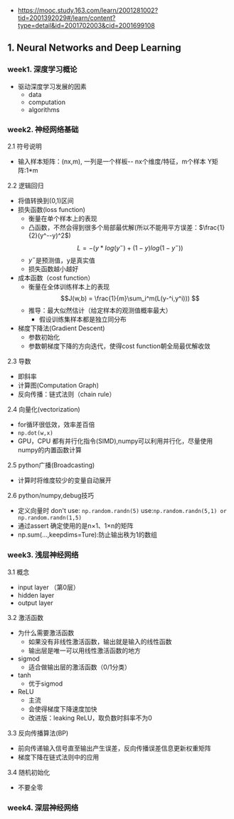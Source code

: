 -  https://mooc.study.163.com/learn/2001281002?tid=2001392029#/learn/content?type=detail&id=2001702003&cid=2001699108


## 1. Neural Networks and Deep Learning

### week1. 深度学习概论
- 驱动深度学习发展的因素
    - data
    - computation
    - algorithms

### week2. 神经网络基础
2.1 符号说明
- 输入样本矩阵：(nx,m), 一列是一个样板-- nx个维度/特征，m个样本
  Y矩阵:1*m

2.2 逻辑回归
- 将值转换到(0,1)区间
- 损失函数(loss function)
    - 衡量在单个样本上的表现
    - 凸函数，不然会得到很多个局部最优解(所以不能用平方误差：$\frac{1}{2}(y^--y)^2$)
    $$ L = - (y*log(y^-)+(1-y)log(1-y^-)) $$
    - $y^-$是预测值，y是真实值
    - 损失函数越小越好
- 成本函数（cost function）
    - 衡量在全体训练样本上的表现
    $$J(w,b) = \frac{1}{m}\sum_i^m(L(y-^i,y^i))) $$ 
    - 推导：最大似然估计（给定样本的观测值概率最大）
        - 假设训练集样本都是独立同分布
- 梯度下降法(Gradient Descent)
    - 参数初始化
    - 参数朝梯度下降的方向迭代，使得cost function朝全局最优解收敛

 2.3 导数   
 - 即斜率
 - 计算图(Computation Graph)
 - 反向传播：链式法则（chain rule）

2.4 向量化(vectorization)
- for循环很低效，效率差百倍
- ```np.dot(w,x)```
- GPU，CPU 都有并行化指令(SIMD),numpy可以利用并行化，尽量使用numpy的内置函数计算

2.5 python广播(Broadcasting)
- 计算时将维度较少的变量自动展开

2.6 python/numpy,debug技巧
- 定义向量时
don't use: ```np.random.randn(5)```
use:```np.random.randn(5,1) or np.random.randn(1,5)``` 
- 通过assert 确定使用的是n×1、1×n的矩阵
- np.sum(...,keepdims=Ture):防止输出秩为1的数组

### week3. 浅层神经网络
3.1 概念
- input layer （第0层）
- hidden layer
- output layer

3.2 激活函数
- 为什么需要激活函数
    - 如果没有非线性激活函数，输出就是输入的线性函数
    - 输出层是唯一可以用线性激活函数的地方
- sigmod
    - 适合做输出层的激活函数（0/1分类）
- tanh
    - 优于sigmod
- ReLU
    - 主流
    - 会使得梯度下降速度加快
    - 改进版：leaking ReLU，取负数时斜率不为0

3.3 反向传播算法(BP)
- 前向传递输入信号直至输出产生误差，反向传播误差信息更新权重矩阵
- 梯度下降在链式法则中的应用

3.4 随机初始化
- 不要全零


### week4. 深层神经网络




